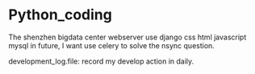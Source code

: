 # Python_coding
The shenzhen bigdata center webserver 
use django css html javascript mysql
in future, I want use celery to solve the nsync question.

development_log.file: record my develop action in daily.
